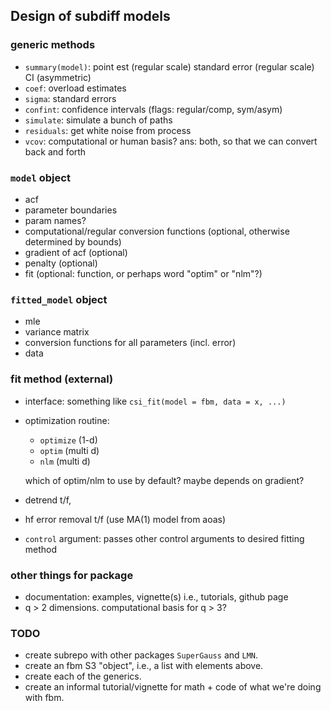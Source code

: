 ## Design of subdiff models


### generic methods

- `summary(model)`: point est (regular scale) standard error (regular scale) CI (asymmetric)
- `coef`: overload estimates
- `sigma`: standard errors
- `confint`: confidence intervals (flags: regular/comp, sym/asym)
- `simulate`: simulate a bunch of paths
- `residuals`: get white noise from process
- `vcov`: computational or human basis? ans: both, so that we can convert back and forth

### `model` object

- acf
- parameter boundaries
- param names?
- computational/regular conversion functions (optional, otherwise determined by bounds)
- gradient of acf (optional)
- penalty (optional)
- fit (optional: function, or perhaps word "optim" or "nlm"?)

### `fitted_model` object

- mle
- variance matrix
- conversion functions for all parameters (incl. error)
- data


### fit method (external)

- interface: something like `csi_fit(model = fbm, data = x, ...)`
- optimization routine:

    - `optimize` (1-d)
    - `optim` (multi d)
    - `nlm` (multi d)

    which of optim/nlm to use by default? maybe depends on gradient?
	
- detrend t/f, 
- hf error removal t/f (use MA(1) model from aoas)
- `control` argument: passes other control arguments to desired fitting method

### other things for package

- documentation: examples, vignette(s) i.e., tutorials, github page
- q > 2 dimensions.  computational basis for q > 3?

###  TODO

- create subrepo with other packages `SuperGauss` and `LMN`.
- create an fbm S3 "object", i.e., a list with elements above.
- create each of the generics.
- create an informal tutorial/vignette for math + code of what we're doing with fbm.
